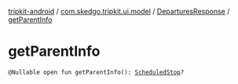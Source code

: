 [tripkit-android](../../index.md) / [com.skedgo.tripkit.ui.model](../index.md) / [DeparturesResponse](index.md) / [getParentInfo](./get-parent-info.md)

# getParentInfo

`@Nullable open fun getParentInfo(): `[`ScheduledStop`](../../com.skedgo.android.common.model/-scheduled-stop/index.md)`?`